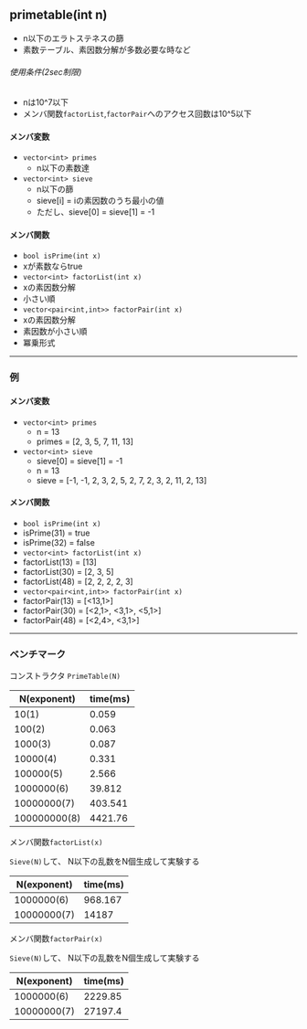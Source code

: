 
## primetable(int n)
 - n以下のエラトステネスの篩
 - 素数テーブル、素因数分解が多数必要な時など

###### 使用条件(2sec制限)
 - nは10^7以下
 - メンバ関数`factorList`,`factorPair`へのアクセス回数は10^5以下

#### メンバ変数
 - `vector<int> primes`
   - n以下の素数達
 - `vector<int> sieve`
   - n以下の篩
   - sieve[i] = iの素因数のうち最小の値
   - ただし、sieve[0] = sieve[1] = -1

#### メンバ関数
 - `bool isPrime(int x)`
  - xが素数ならtrue
 - `vector<int> factorList(int x)`
  - xの素因数分解
  - 小さい順
 - `vector<pair<int,int>> factorPair(int x)`
  - xの素因数分解
  - 素因数が小さい順
  - 冪乗形式

---

### 例
#### メンバ変数
 - `vector<int> primes`
   - n = 13
   - primes = [2, 3, 5, 7, 11, 13]
 - `vector<int> sieve`
   - sieve[0] = sieve[1] = -1
   - n = 13
   - sieve = [-1, -1, 2, 3, 2, 5, 2, 7, 2, 3, 2, 11, 2, 13]

#### メンバ関数
 - `bool isPrime(int x)`
  - isPrime(31) = true
  - isPrime(32) = false
 - `vector<int> factorList(int x)`
  - factorList(13) = [13]
  - factorList(30) = [2, 3, 5]
  - factorList(48) = [2, 2, 2, 2, 3]
 - `vector<pair<int,int>> factorPair(int x)`
  - factorPair(13) = [<13,1>]
  - factorPair(30) = [<2,1>, <3,1>, <5,1>]
  - factorPair(48) = [<2,4>, <3,1>]

---

### ベンチマーク

コンストラクタ
`PrimeTable(N)`

| N(exponent) | time(ms) |
| -    | -------- |
| 10(1) | 0.059 |
| 100(2) | 0.063 |
| 1000(3) | 0.087 |
| 10000(4) | 0.331 |
| 100000(5) | 2.566 |
| 1000000(6) | 39.812 |
| 10000000(7) | 403.541 |
| 100000000(8) | 4421.76 |

メンバ関数`factorList(x)`

`Sieve(N)`して、
N以下の乱数をN個生成して実験する

| N(exponent) | time(ms) |
| -    | -------- |
| 1000000(6) | 968.167 |
| 10000000(7) | 14187 |

メンバ関数`factorPair(x)`

`Sieve(N)`して、
N以下の乱数をN個生成して実験する

| N(exponent) | time(ms) |
| -    | -------- |
| 1000000(6) | 2229.85 |
| 10000000(7) | 27197.4 |
